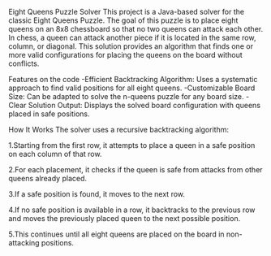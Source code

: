 Eight Queens Puzzle Solver
This project is a Java-based solver for the classic Eight Queens Puzzle. The goal of this puzzle is to place eight queens on an 8x8 chessboard so that no two queens can attack each other. In chess, a queen can attack another piece if it is located in the same row, column, or diagonal. This solution provides an algorithm that finds one or more valid configurations for placing the queens on the board without conflicts.

Features on the code
-Efficient Backtracking Algorithm: Uses a systematic approach to find valid positions for all eight queens.
-Customizable Board Size: Can be adapted to solve the n-queens puzzle for any board size.
-Clear Solution Output: Displays the solved board configuration with queens placed in safe positions.

How It Works
The solver uses a recursive backtracking algorithm:

1.Starting from the first row, it attempts to place a queen in a safe position on each column of that row.

2.For each placement, it checks if the queen is safe from attacks from other queens already placed.

3.If a safe position is found, it moves to the next row.

4.If no safe position is available in a row, it backtracks to the previous row and moves the previously placed queen to the next possible position.

5.This continues until all eight queens are placed on the board in non-attacking positions.

